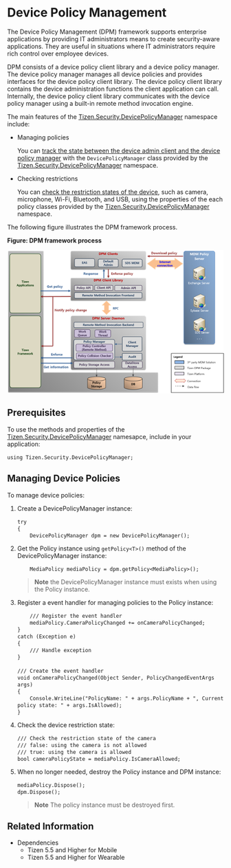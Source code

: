 # Device Policy Management


The Device Policy Management (DPM) framework supports enterprise applications by providing IT administrators means to create security-aware applications. They are useful in situations where IT administrators require rich control over employee devices.

DPM consists of a device policy client library and a device policy manager. The device policy manager manages all device policies and provides interfaces for the device policy client library. The device policy client library contains the device administration functions the client application can call. Internally, the device policy client library communicates with the device policy manager using a built-in remote method invocation engine.

The main features of the [Tizen.Security.DevicePolicyManager](https://samsung.github.io/TizenFX/master/api/Tizen.Security.DevicePolicyManager.html) namespace include:

- Managing policies

  You can [track the state between the device admin client and the device policy manager](#client_application) with the `DevicePolicyManager` class provided by the [Tizen.Security.DevicePolicyManager](https://samsung.github.io/TizenFX/master/api/Tizen.Security.DevicePolicyManager.html) namespace.


- Checking restrictions

  You can [check the restriction states of the device](#client_application), such as camera, microphone, Wi-Fi, Bluetooth, and USB, using the properties of the each policy classes provided by the [Tizen.Security.DevicePolicyManager](https://samsung.github.io/TizenFX/master/api/Tizen.Security.DevicePolicyManager.html) namespace.

The following figure illustrates the DPM framework process.

**Figure: DPM framework process**

![DPM framework process](./media/dpm-framework.png)

## Prerequisites

To use the methods and properties of the [Tizen.Security.DevicePolicyManager](https://samsung.github.io/TizenFX/master/api/Tizen.Security.DevicePolicyManager.html) namesapce, include in your application:

```
using Tizen.Security.DevicePolicyManager;
```

<a name="client_application"></a>
## Managing Device Policies

To manage device policies:

1. Create a DevicePolicyManager instance:

   ```
   try
   {
       DevicePolicyManager dpm = new DevicePolicyManager();
   ```

2. Get the Policy instance using `getPolicy<T>()` method of the DevicePolicyManager instance:
   ```
       MediaPolicy mediaPolicy = dpm.getPolicy<MediaPolicy>();
   ```
   > **Note**
   > the DevicePolicyManager instance must exists when using the Policy instance.

3. Register a event handler for managing policies to the Policy instance:

   ```
       /// Register the event handler
       mediaPolicy.CameraPolicyChanged += onCameraPolicyChanged;
   }
   catch (Exception e)
   {
       /// Handle exception
   }

   /// Create the event handler
   void onCameraPolicyChanged(Object Sender, PolicyChangedEventArgs args)
   {
       Console.WriteLine("PolicyName: " + args.PolicyName + ", Current policy state: " + args.IsAllowed);
   }
   ```

4. Check the device restriction state:

   ```
   /// Check the restriction state of the camera
   /// false: using the camera is not allowed
   /// true: using the camera is allowed
   bool cameraPolicyState = mediaPolicy.IsCameraAllowed;
   ```

5. When no longer needed, destroy the Policy instance and DPM instance:

   ```
   mediaPolicy.Dispose();
   dpm.Dispose();
   ```
   > **Note**
   > The policy instance must be destroyed first.

## Related Information
- Dependencies
  - Tizen 5.5 and Higher for Mobile
  - Tizen 5.5 and Higher for Wearable
